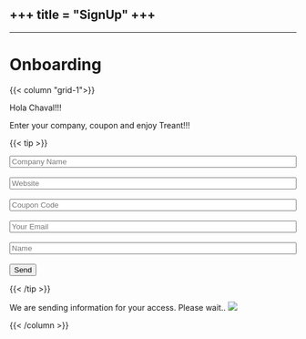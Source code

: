 +++
title = "SignUp"
+++
--------
--------
# Onboarding 

{{< column "grid-1">}}


Hola Chaval!!!

Enter your company, coupon and enjoy Treant!!! 

{{< tip >}}

<form action=""  id="signup">
	<div >
	  <input type="text" name="company_name" class="search_field" style="width: 100%"  placeholder="Company Name" required>
	</div>
	 <br>
	<div >
	  <input type="text" name="website" class="search_field" style="width: 100%" placeholder="Website" required>
	</div>
	<br>
	<div > 
	  <input type="text" name="coupon_code" class="search_field" style="width: 100%" placeholder="Coupon Code" required>
	</div>
	<br>
	<div >
	  <input type="email" name="contact_email" class="search_field" style="width: 100%" placeholder="Your Email" required>
	</div>
	<br>
    <div >
	  <input type="text" name="contact_name" class="search_field" style="width: 100%" placeholder="Name" required>
	</div>
	<br>
    <button type="submit"  class="button search_field"  id="btnSubmit">Send</button>
</form>

{{< /tip >}}


<div class="modal" class="modal" id="myModal">
  <div class="modal-content">
    We are sending information for your access.
    Please wait..
    <img class='img' src='../images/sleep.gif'>
  </div>
</div>

<script type="module" src="../js/signup.js"></script>



{{< /column >}}